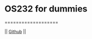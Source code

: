 # OS232 for dummies
===================

|| [Github](https://github.com/idpadt/os232 "My github page") ||
